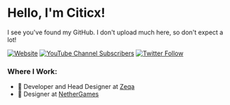 # Hello, I'm Citicx!
I see you've found my GitHub. I don't upload much here, so don't expect a lot!

[![Website](https://img.shields.io/website?up_message=Online&up_color=1AC300&down_message=Offline&down_color=8E0002&url=https%3A%2F%2Fciticx.ca&style=for-the-badge&label=My%20Website&labelColor=5E3461)](https://citicx.ca)
[![YouTube Channel Subscribers](https://img.shields.io/youtube/channel/subscribers/UCQ4Oi-9c2UINqk_-CrilDwA?logo=youtube&logoColor=red&style=for-the-badge)](https://youtube.com/citicx)
[![Twitter Follow](https://img.shields.io/twitter/follow/citicx?logo=twitter&logoColor=blue&style=for-the-badge)](https://twitter.com/intent/follow?screen_name=citicx)

### Where I Work:
- 🎨 Developer and Head Designer at [Zeqa](https://github.com/Zeqa-network)
- 🎨 Designer at [NetherGames](https://nethergames.org)

